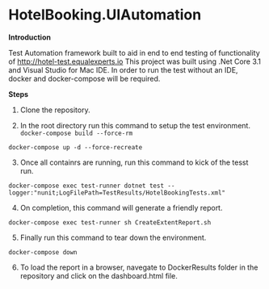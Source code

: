 # HotelBooking.UIAutomation
**Introduction**

Test Automation framework built to aid in end to end testing of functionality of http://hotel-test.equalexperts.io
This project was built using .Net Core 3.1 and Visual Studio for Mac IDE.
In order to run the test without an IDE, docker and docker-compose will be required.

**Steps**
1. Clone the repository.

2. In the root directory run this command to setup the test environment.
`docker-compose build --force-rm`

`docker-compose up -d --force-recreate`

3. Once all containrs are running, run this command to kick of the tesst run.

`docker-compose exec test-runner dotnet test --logger:"nunit;LogFilePath=TestResults/HotelBookingTests.xml"`

4. On completion, this command will generate a friendly report.

`docker-compose exec test-runner sh CreateExtentReport.sh`

5. Finally run this command to tear down the environment.

`docker-compose down`

6. To load the report in a browser, navegate to DockerResults folder in the repository and click on the dashboard.html file.
